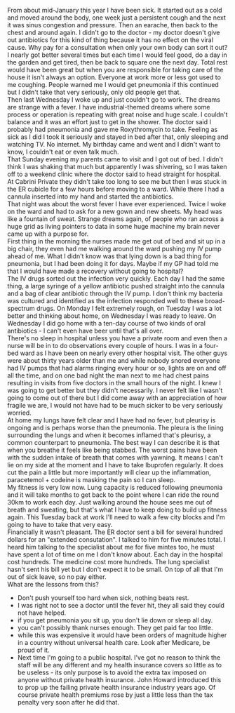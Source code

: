 From about mid-January this year I have been sick. It started out as a cold and moved around the body, one week just a persistent cough and the next it was sinus congestion and pressure. Then an earache, then back to the chest and around again. I didn't go to the doctor - my doctor doesn't give out antibiotics for this kind of thing because it has no effect on the viral cause. Why pay for a consultation when only your own body can sort it out?  
 I nearly got better several times but each time I would feel good, do a day in the garden and get tired, then be back to square one the next day. Total rest would have been great but when you are responsible for taking care of the house it isn't always an option. Everyone at work more or less got used to me coughing. People warned me I would get pneumonia if this continued but I didn't take that very seriously, only old people get that.  
 Then last Wednesday I woke up and just couldn't go to work. The dreams are strange with a fever. I have industrial-themed dreams where some process or operation is repeating with great noise and huge scale. I couldn't balance and it was an effort just to get in the shower. The doctor said I probably had pneumonia and gave me Roxythromycin to take. Feeling as sick as I did I took it seriously and stayed in bed after that, only sleeping and watching TV. No internet. My birthday came and went and I didn't want to know, I couldn't eat or even talk much.  
 That Sunday evening my parents came to visit and I got out of bed. I didn't think I was shaking that much but apparently I was shivering, so I was taken off to a weekend clinic where the doctor said to head straight for hospital. At Cabrini Private they didn't take too long to see me but then I was stuck in the ER cubicle for a few hours before moving to a ward. While there I had a cannula inserted into my hand and started the antibiotics.  
 That night was about the worst fever I have ever experienced. Twice I woke on the ward and had to ask for a new gown and new sheets. My head was like a fountain of sweat. Strange dreams again, of people who ran across a huge grid as living pointers to data in some huge machine my brain never came up with a purpose for.  
 First thing in the morning the nurses made me get out of bed and sit up in a big chair, they even had me walking around the ward pushing my IV pump ahead of me. What I didn't know was that lying down is a bad thing for pneumonia, but I had been doing it for days. Maybe if my GP had told me that I would have made a recovery without going to hospital?  
 The IV drugs sorted out the infection very quickly. Each day I had the same thing, a large syringe of a yellow antibiotic pushed straight into the cannula and a bag of clear antibiotic through the IV pump. I don't think my bacteria was cultured and identified as the infection responded well to these broad-spectrum drugs. On Monday I felt extremely rough, on Tuesday I was a lot better and thinking about home, on Wednesday I was ready to leave. On Wednesday I did go home with a ten-day course of two kinds of oral antibiotics - I can't even have beer until that's all over.  
 There's no sleep in hospital unless you have a private room and even then a nurse will be in to do observations every couple of hours. I was in a four-bed ward as I have been on nearly every other hospital visit. The other guys were about thirty years older than me and while nobody snored everyone had IV pumps that had alarms ringing every hour or so, lights are on and off all the time, and on one bad night the man next to me had chest pains resulting in visits from five doctors in the small hours of the night. I knew I was going to get better but they didn't necessarily. I never felt like I wasn't going to come out of there but I did come away with an appreciation of how fragile we are, I would not have had to be much sicker to be very seriously worried.  
 At home my lungs have felt clear and I have had no fever, but pleurisy is ongoing and is perhaps worse than the pneumonia. The pleura is the lining surrounding the lungs and when it becomes inflamed that's pleurisy, a common counterpart to pneumonia. The best way I can describe it is that when you breathe it feels like being stabbed. The worst pains have been with the sudden intake of breath that comes with yawning. It means I can't lie on my side at the moment and I have to take Ibuprofen regularly. It does cut the pain a little but more importantly will clear up the inflammation, paracetemol + codeine is masking the pain so I can sleep.  
 My fitness is very low now. Lung capacity is reduced following pneumonia and it will take months to get back to the point where I can ride the round 30km to work each day. Just walking around the house sees me out of breath and sweating, but that's what I have to keep doing to build up fitness again. This Tuesday back at work I'll need to walk a few city blocks and I'm going to have to take that very easy.  
 Financially it wasn't pleasant. The ER doctor sent a bill for several hundred dollars for an "extended consutation". I talked to him for five minutes total. I heard him talking to the specialist about me for five mintes too, he must have spent a lot of time on me I don't know about. Each day in the hospital cost hundreds. The medicine cost more hundreds. The lung specialist hasn't sent his bill yet but I don't expect it to be small. On top of all that I'm out of sick leave, so no pay either.  
 What are the lessons from this?

*   Don't push yourself too hard when sick, nothing beats rest.
*   I was right not to see a doctor until the fever hit, they all said they could not have helped.
*   if you get pneumonia you sit up, you don't lie down or sleep all day.
*   you can't possibly thank nurses enough. They get paid far too little.
*   while this was expensive it would have been orders of magnitude higher in a country without universal health care. Look after Medicare, be proud of it.
*   Next time I'm going to a public hospital. I've got no reason to think the staff will be any different and my health insurance covers so little as to be useless - its only purpose is to avoid the extra tax imposed on anyone without private health insurance. John Howard introduced this to prop up the failing private health insurance industry years ago. Of course private health premiums rose by just a little less than the tax penalty very soon after he did that.